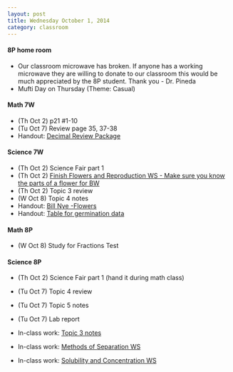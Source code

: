 ```yaml
---
layout: post  
title: Wednesday October 1, 2014
category: classroom
--- 
```

#### 8P home room
* Our classroom microwave has broken. If anyone has a working microwave they are willing to donate to our classroom this would be much appreciated by the 8P student. Thank you - Dr. Pineda
* Mufti Day on Thursday (Theme: Casual)

#### Math 7W
* (Th Oct 2) p21 #1-10
* (Tu Oct 7) Review page 35, 37-38
* Handout: [Decimal Review Package](https://www.dropbox.com/s/fes0s2ko3qc2rrh/Decimals%20Review%20Package%202.pdf?dl=0)

#### Science 7W
* (Th Oct 2) Science Fair part 1 
* (Th Oct 2) [Finish Flowers and Reproduction WS - Make sure you know the parts of a flower for BW](https://www.dropbox.com/s/tjhprpk37q9abv9/Flowers%20and%20Reproduction.pdf?dl=0)
* (Th Oct 2) Topic 3 review
* (W Oct 8) Topic 4 notes 
* Handout: [Bill Nye -Flowers](https://www.dropbox.com/s/uoz74u0k5ozf8o1/Bill%20Nye_Flowers.doc?dl=0)
* Handout: [Table for germination data](https://www.dropbox.com/s/lndanrn0prmb7yg/Bean%20Germination%20Experiment%20Observations%20Template%20Data%20Tables.pdf?dl=0)

#### Math 8P
* (W Oct 8) Study for Fractions Test

#### Science 8P
* (Th Oct 2) Science Fair part 1 (hand it during math class)
* (Tu Oct 7) Topic 4 review 
* (Tu Oct 7) Topic 5 notes
* (Tu Oct 7) Lab report

* In-class work: [Topic 3 notes](https://www.dropbox.com/s/gkjnrmia24vzic3/Topic%203.1.pdf?dl=0)
* In-class work: [Methods of Separation WS](https://www.dropbox.com/s/x72yztv9ojykn0z/Methods%20of%20Separation.pdf?dl=0)
* In-class work: [Solubility and Concentration WS](https://www.dropbox.com/s/ohn2m6k97qxq7pq/Solubility%20and%20Concentration.pdf?dl=0)


